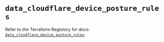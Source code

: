 # `data_cloudflare_device_posture_rules`

Refer to the Terraform Registory for docs: [`data_cloudflare_device_posture_rules`](https://registry.terraform.io/providers/cloudflare/cloudflare/4.20.0/docs/data-sources/device_posture_rules).
